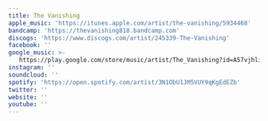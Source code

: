 ```yaml
---
title: The Vanishing
apple_music: 'https://itunes.apple.com/artist/the-vanishing/5934468'
bandcamp: 'https://thevanishing818.bandcamp.com'
discogs: 'https://www.discogs.com/artist/245339-The-Vanishing'
facebook: ''
google_music: >-
   https://play.google.com/store/music/artist/The_Vanishing?id=A57vjhliyk4wzg4zukb3lpj2ywq
instagram: ''
soundcloud: ''
spotify: 'https://open.spotify.com/artist/3N1ObU1JM5VUY9qKgEdEZb'
twitter: ''
website: ''
youtube: ''
---
```

